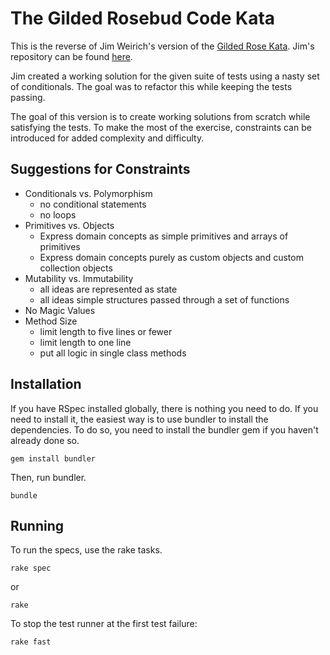 # The Gilded Rosebud Code Kata

This is the reverse of Jim Weirich's version of the
[Gilded Rose Kata](http://iamnotmyself.com/2011/02/13/refactor-this-the-gilded-rose-kata/).
Jim's repository can be found
[here](https://github.com/jimweirich/gilded_rose_kata).

Jim created a working solution for the given suite of tests using a nasty set of
conditionals. The goal was to refactor this while keeping the tests passing.

The goal of this version is to create working solutions from scratch while
satisfying the tests. To make the most of the exercise, constraints can be
introduced for added complexity and difficulty.

## Suggestions for Constraints

* Conditionals vs. Polymorphism
    * no conditional statements
    * no loops
* Primitives vs. Objects
    * Express domain concepts as simple primitives and arrays of primitives
    * Express domain concepts purely as custom objects and custom collection
      objects
* Mutability vs. Immutability
    * all ideas are represented as state
    * all ideas simple structures passed through a set of functions
* No Magic Values
* Method Size
    * limit length to five lines or fewer
    * limit length to one line
    * put all logic in single class methods

## Installation

If you have RSpec installed globally, there is nothing you need to do. If you
need to install it, the easiest way is to use bundler to install the
dependencies. To do so, you need to install the bundler gem if you haven't
already done so.

    gem install bundler

Then, run bundler.

    bundle

## Running

To run the specs, use the rake tasks.

    rake spec

or

    rake
    
To stop the test runner at the first test failure:

    rake fast
